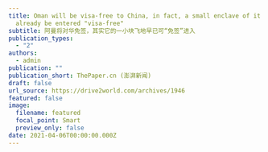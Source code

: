 ```yaml
---
title: Oman will be visa-free to China, in fact, a small enclave of it can
  already be entered "visa-free"
subtitle: 阿曼将对华免签，其实它的一小块飞地早已可“免签”进入
publication_types:
  - "2"
authors:
  - admin
publication: ""
publication_short: ThePaper.cn (澎湃新闻)
draft: false
url_source: https://drive2world.com/archives/1946
featured: false
image:
  filename: featured
  focal_point: Smart
  preview_only: false
date: 2021-04-06T00:00:00.000Z
---
```

